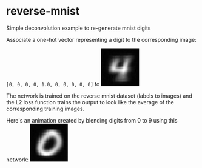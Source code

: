 # reverse-mnist
Simple deconvolution example to re-generate mnist digits

Associate a one-hot vector representing a digit to the corresponding
image:

`[0, 0, 0, 0, 1.0, 0, 0, 0, 0, 0]`
to
![digit 4](digit-4.gif)

The network is trained on the reverse mnist dataset (labels to images)
and the L2 loss function trains the output to look like the average of
the corresponding training images.

Here's an animation created by blending digits from 0 to 9 using
this network:
![blending digits animation](blend-animation.gif)
